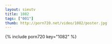 ```yaml
--- 
layout: sieutv
title: 1082
tags: ["001"]
thumb: http://porn720.net/video/1082/poster.jpg
---
```

{% include porn720 key="1082" %} 
